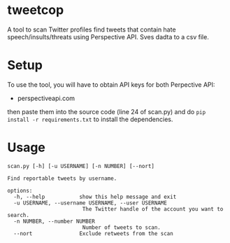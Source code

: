 # tweetcop
A tool to scan Twitter profiles find tweets that contain hate speech/insults/threats using Perspective API. Sves dadta to a csv file.
# Setup
To use the tool, you will have to obtain API keys for both Perpective API:
  - perspectiveapi.com

  
then paste them into the source code (line 24 of scan.py)
and do `pip install -r requirements.txt` to install the dependencies.

# Usage
```
scan.py [-h] [-u USERNAME] [-n NUMBER] [--nort]

Find reportable tweets by username.

options:
  -h, --help           show this help message and exit
  -u USERNAME, --username USERNAME, --user USERNAME
                        The Twitter handle of the account you want to search.
  -n NUMBER, --number NUMBER
                        Number of tweets to scan.
  --nort               Exclude retweets from the scan
```
